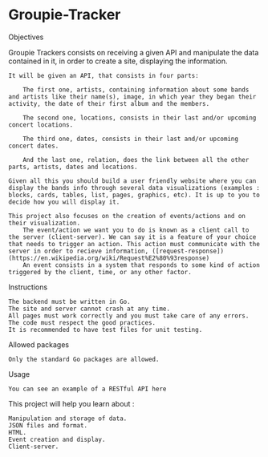 # Groupie-Tracker

Objectives

Groupie Trackers consists on receiving a given API and manipulate the data contained in it, in order to create a site, displaying the information.

    It will be given an API, that consists in four parts:

        The first one, artists, containing information about some bands and artists like their name(s), image, in which year they began their activity, the date of their first album and the members.

        The second one, locations, consists in their last and/or upcoming concert locations.

        The third one, dates, consists in their last and/or upcoming concert dates.

        And the last one, relation, does the link between all the other parts, artists, dates and locations.

    Given all this you should build a user friendly website where you can display the bands info through several data visualizations (examples : blocks, cards, tables, list, pages, graphics, etc). It is up to you to decide how you will display it.

    This project also focuses on the creation of events/actions and on their visualization.
        The event/action we want you to do is known as a client call to the server (client-server). We can say it is a feature of your choice that needs to trigger an action. This action must communicate with the server in order to recieve information, ([request-response])(https://en.wikipedia.org/wiki/Request%E2%80%93response)
        An event consists in a system that responds to some kind of action triggered by the client, time, or any other factor.

Instructions

    The backend must be written in Go.
    The site and server cannot crash at any time.
    All pages must work correctly and you must take care of any errors.
    The code must respect the good practices.
    It is recommended to have test files for unit testing.

Allowed packages

    Only the standard Go packages are allowed.

Usage

    You can see an example of a RESTful API here

This project will help you learn about :

    Manipulation and storage of data.
    JSON files and format.
    HTML.
    Event creation and display.
    Client-server.
